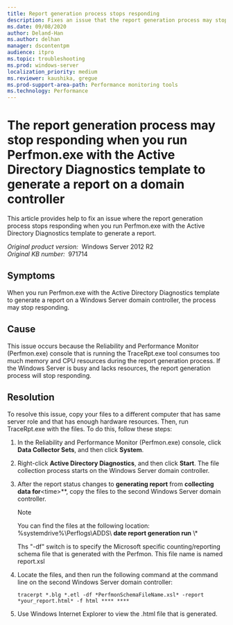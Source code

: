 ```yaml
---
title: Report generation process stops responding
description: Fixes an issue that the report generation process may stop responding when you run Perfmon.exe with the Active Directory Diagnostics template to generate a report.
ms.date: 09/08/2020
author: Deland-Han
ms.author: delhan
manager: dscontentpm
audience: itpro
ms.topic: troubleshooting
ms.prod: windows-server
localization_priority: medium
ms.reviewer: kaushika, gregue
ms.prod-support-area-path: Performance monitoring tools
ms.technology: Performance
---
```

# The report generation process may stop responding when you run Perfmon.exe with the Active Directory Diagnostics template to generate a report on a domain controller

This article provides help to fix an issue where the report generation process stops responding when you run Perfmon.exe with the Active Directory Diagnostics template to generate a report.

_Original product version:_ &nbsp;Windows Server 2012 R2  
_Original KB number:_ &nbsp;971714

## Symptoms

When you run Perfmon.exe with the Active Directory Diagnostics template to generate a report on a Windows Server domain controller, the process may stop responding.

## Cause

This issue occurs because the Reliability and Performance Monitor (Perfmon.exe) console that is running the TraceRpt.exe tool consumes too much memory and CPU resources during the report generation process. If the Windows Server is busy and lacks resources, the report generation process will stop responding.

## Resolution

To resolve this issue, copy your files to a different computer that has same server role and that has enough hardware resources. Then, run TraceRpt.exe with the files. To do this, follow these steps:

1. In the Reliability and Performance Monitor (Perfmon.exe) console, click **Data Collector Sets**, and then click **System**.
2. Right-click **Active Directory Diagnostics**, and then click **Start**. The file collection process starts on the Windows Server domain controller.
3. After the report status changes to **generating report** from **collecting data for**\<time>**, copy the files to the second Windows Server domain controller.

    > [!NOTE]
    > You can find the files at the following location: %systemdrive%\Perflogs\ADDS\ **date report generation run** \\*
    >
    > Ths "-df" switch is to specify the Microsoft specific counting/reporting schema file that is generated with the Perfmon. This file name is named report.xsl
4. Locate the files, and then run the following command at the command line on the second Windows Server domain controller:

    ```console
    tracerpt *.blg *.etl -df *PerfmonSchemaFileName.xsl* -report *your_report.html* -f html **** ****
    ```

5. Use Windows Internet Explorer to view the .html file that is generated.
